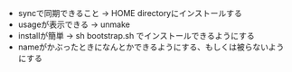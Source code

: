 - syncで同期できること -> HOME directoryにインストールする
- usageが表示できる -> unmake
- installが簡単 -> sh bootstrap.sh でインストールできるようにする
- nameがかぶったときになんとかできるようにする、もしくは被らないようにする
